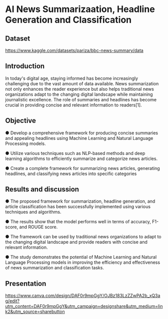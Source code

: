 # AI News Summarizaation, Headline Generation and Classification

## Dataset

https://www.kaggle.com/datasets/pariza/bbc-news-summary/data



## Introduction

In today's digital age, staying informed has become increasingly challenging due to the vast amount of data available. News summarization not only enhances the reader experience but also helps traditional news organizations adapt to the changing digital landscape while maintaining journalistic excellence. The role of summaries and headlines has become crucial in providing concise and relevant information to readers[1].



## Objective

●	Develop a comprehensive framework for producing concise summaries and appealing headlines using Machine Learning and Natural Language Processing models.

●	Utilize various techniques such as NLP-based methods and deep learning algorithms to efficiently summarize and categorize news articles.

●	Create a complete framework for summarizing news articles, generating headlines, and classifying news articles into specific categories



## Results and discussion

●	The proposed framework for summarization, headline generation, and article classification has been successfully implemented using various techniques and algorithms.

●	The results show that the model performs well in terms of accuracy, F1-score, and ROUGE score.

●	The framework can be used by traditional news organizations to adapt to the changing digital landscape and provide readers with concise and relevant information.

●	The study demonstrates the potential of Machine Learning and Natural Language Processing models in improving the efficiency and effectiveness of news summarization and classification tasks.



## Presentation

https://www.canva.com/design/DAF0r9mpGgY/OJBz183LzZZwPA2b_xQ3ag/edit?utm_content=DAF0r9mpGgY&utm_campaign=designshare&utm_medium=link2&utm_source=sharebutton
